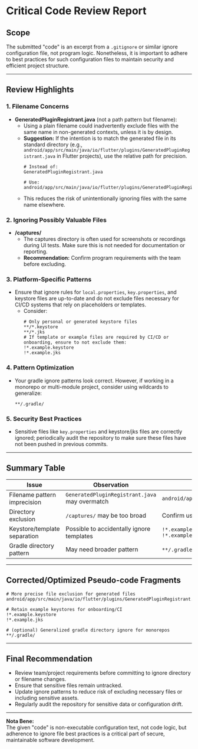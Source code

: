 # Critical Code Review Report

## Scope

The submitted "code" is an excerpt from a `.gitignore` or similar ignore configuration file, not program logic. Nonetheless, it is important to adhere to best practices for such configuration files to maintain security and efficient project structure.

---

## Review Highlights

### 1. **Filename Concerns**
- **GeneratedPluginRegistrant.java** (not a path pattern but filename):  
  - Using a plain filename could inadvertently exclude files with the same name in non-generated contexts, unless it is by design.
  - **Suggestion:** If the intention is to match the generated file in its standard directory (e.g., `android/app/src/main/java/io/flutter/plugins/GeneratedPluginRegistrant.java` in Flutter projects), use the relative path for precision.    
    ```plaintext
    # Instead of:
    GeneratedPluginRegistrant.java

    # Use:
    android/app/src/main/java/io/flutter/plugins/GeneratedPluginRegistrant.java
    ```
  - This reduces the risk of unintentionally ignoring files with the same name elsewhere.

### 2. **Ignoring Possibly Valuable Files**
- **/captures/**  
  - The captures directory is often used for screenshots or recordings during UI tests. Make sure this is not needed for documentation or reporting.
  - **Recommendation:** Confirm program requirements with the team before excluding.

### 3. **Platform-Specific Patterns**
- Ensure that ignore rules for `local.properties`, `key.properties`, and keystore files are up-to-date and do not exclude files necessary for CI/CD systems that rely on placeholders or templates.
    - Consider:
      ```plaintext
      # Only personal or generated keystore files
      **/*.keystore
      **/*.jks
      # If template or example files are required by CI/CD or onboarding, ensure to not exclude them:
      !*.example.keystore
      !*.example.jks
      ```

### 4. **Pattern Optimization**
- Your gradle ignore patterns look correct. However, if working in a monorepo or multi-module project, consider using wildcards to generalize:
    ```plaintext
    **/.gradle/
    ```

### 5. **Security Best Practices**
- Sensitive files like `key.properties` and keystore/jks files are correctly ignored; periodically audit the repository to make sure these files have not been pushed in previous commits.

---

## Summary Table

| Issue        | Observation | Suggested Change (Pseudocode/Config) |
| ------------ | ----------- | ------------------------------------- |
| Filename pattern imprecision | `GeneratedPluginRegistrant.java` may overmatch | `android/app/src/main/java/io/flutter/plugins/GeneratedPluginRegistrant.java` |
| Directory exclusion | `/captures/` may be too broad | Confirm usage with team; keep if not needed |
| Keystore/template separation | Possible to accidentally ignore templates | `!*.example.keystore`<br>`!*.example.jks` |
| Gradle directory pattern | May need broader pattern | `**/.gradle/` for monorepos |

---

## Corrected/Optimized Pseudo-code Fragments

```plaintext
# More precise file exclusion for generated files
android/app/src/main/java/io/flutter/plugins/GeneratedPluginRegistrant.java

# Retain example keystores for onboarding/CI
!*.example.keystore
!*.example.jks

# (optional) Generalized gradle directory ignore for monorepos
**/.gradle/
```

---

## Final Recommendation

- Review team/project requirements before committing to ignore directory or filename changes.
- Ensure that sensitive files remain untracked.
- Update ignore patterns to reduce risk of excluding necessary files or including sensitive assets.
- Regularly audit the repository for sensitive data or configuration drift.

---

**Nota Bene:**  
The given "code" is non-executable configuration text, not code logic, but adherence to ignore file best practices is a critical part of secure, maintainable software development.